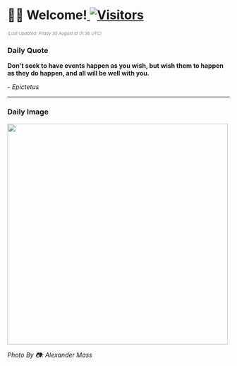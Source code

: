 <h1>👋🏽 Welcome!<a href="https://github.com/OmitNomis/"> <img src="https://visitor-badge.laobi.icu/badge?page_id=OmitNomis" alt="Visitors"></a></h1>

<i><p style="font-size: 0.6rem; color:gray">(Last Updated: Friday 30 August at 01:36 UTC)</p></i>

<h3> Daily Quote </h3>
<b><p>Don&#39;t seek to have events happen as you wish, but wish them to happen as they do happen, and all will be well with you.</p></b>
<i><caption style="font-size: 0.8rem; color:gray;">- Epictetus</caption></i>


<hr>

<h3>Daily Image</h3>
<a href="https://images.unsplash.com/photo-1724086576054-efaef5eedd08?crop=entropy&cs=srgb&fm=jpg&ixid=M3w2MjM3MzF8MHwxfHJhbmRvbXx8fHx8fHx8fDE3MjQ5ODE3Nzl8&ixlib=rb-4.0.3&q=85" target="_blank"><img style="height:500px;" src=https://images.unsplash.com/photo-1724086576054-efaef5eedd08?crop=entropy&cs=srgb&fm=jpg&ixid=M3w2MjM3MzF8MHwxfHJhbmRvbXx8fHx8fHx8fDE3MjQ5ODE3Nzl8&ixlib=rb-4.0.3&q=85"/></a>

<i><caption style="font-size: 0.8rem; color:gray;"> Photo By 📷: Alexander Mass</caption></i>
